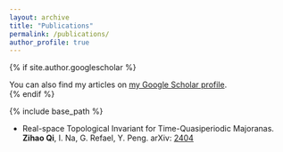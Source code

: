 ```yaml
---
layout: archive
title: "Publications"
permalink: /publications/
author_profile: true
---
```


{% if site.author.googlescholar %}
  <div class="wordwrap">You can also find my articles on <a href="{{site.author.googlescholar}}">my Google Scholar profile</a>.</div>
{% endif %}

{% include base_path %}

* Real-space Topological Invariant for Time-Quasiperiodic Majoranas. **Zihao Qi**, I. Na, G. Refael, Y. Peng. arXiv: <a href="{{https://arxiv.org/abs/2404.13129}}">2404</a>
